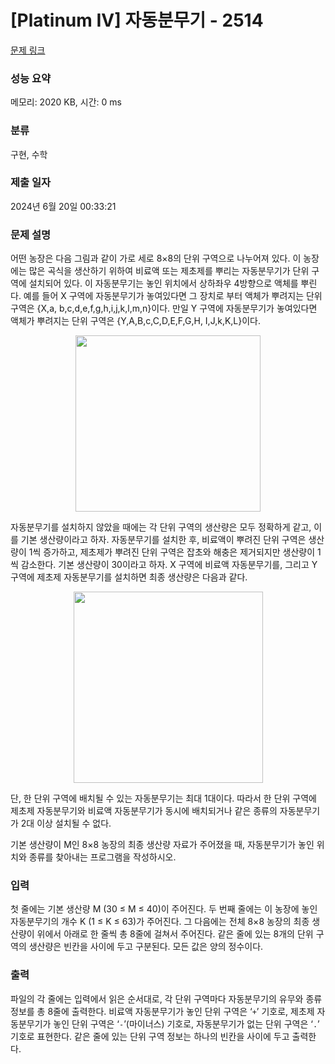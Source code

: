 # [Platinum IV] 자동분무기 - 2514 

[문제 링크](https://www.acmicpc.net/problem/2514) 

### 성능 요약

메모리: 2020 KB, 시간: 0 ms

### 분류

구현, 수학

### 제출 일자

2024년 6월 20일 00:33:21

### 문제 설명

<p>어떤 농장은 다음 그림과 같이 가로 세로 8×8의 단위 구역으로 나누어져 있다. 이 농장에는 많은 곡식을 생산하기 위하여 비료액 또는 제초제를 뿌리는 자동분무기가 단위 구역에 설치되어 있다. 이 자동분무기는 놓인 위치에서 상하좌우 4방향으로 액체를 뿌린다. 예를 들어 X 구역에 자동분무기가 놓여있다면 그 장치로 부터 액체가 뿌려지는 단위 구역은 {X,a, b,c,d,e,f,g,h,i,j,k,l,m,n}이다. 만일 Y 구역에 자동분무기가 놓여있다면 액체가 뿌려지는 단위 구역은 {Y,A,B,c,C,D,E,F,G,H, I,J,k,K,L}이다.</p>

<p style="text-align: center;"><img alt="" src="https://upload.acmicpc.net/e39eeb7a-fb67-4e84-bb30-4c5dfa9230e8/-/preview/" style="width: 296px; height: 282px;"></p>

<p>자동분무기를 설치하지 않았을 때에는 각 단위 구역의 생산량은 모두 정확하게 같고, 이를 기본 생산량이라고 하자. 자동분무기를 설치한 후, 비료액이 뿌려진 단위 구역은 생산량이 1씩 증가하고, 제초제가 뿌려진 단위 구역은 잡초와 해충은 제거되지만 생산량이 1씩 감소한다. 기본 생산량이 30이라고 하자. X 구역에 비료액 자동분무기를, 그리고 Y 구역에 제초제 자동분무기를 설치하면 최종 생산량은 다음과 같다. </p>

<p style="text-align: center;"><img alt="" src="https://upload.acmicpc.net/c4ee88bc-c002-4ade-a1d0-e2603b455538/-/preview/" style="width: 303px; height: 306px;"></p>

<p>단, 한 단위 구역에 배치될 수 있는 자동분무기는 최대 1대이다. 따라서 한 단위 구역에 제초제 자동분무기와 비료액 자동분무기가 동시에 배치되거나 같은 종류의 자동분무기가 2대 이상 설치될 수 없다. </p>

<p>기본 생산량이 M인 8×8 농장의 최종 생산량 자료가 주어졌을 때, 자동분무기가 놓인 위치와 종류를 찾아내는 프로그램을 작성하시오. </p>

### 입력 

 <p>첫 줄에는 기본 생산량 M (30 ≤ M ≤ 40)이 주어진다. 두 번째 줄에는 이 농장에 놓인 자동분무기의 개수 K (1 ≤ K ≤ 63)가 주어진다. 그 다음에는 전체 8×8 농장의 최종 생산량이 위에서 아래로 한 줄씩 총 8줄에 걸쳐서 주어진다. 같은 줄에 있는 8개의 단위 구역의 생산량은 빈칸을 사이에 두고 구분된다. 모든 값은 양의 정수이다. </p>

### 출력 

 <p>파일의 각 줄에는 입력에서 읽은 순서대로, 각 단위 구역마다 자동분무기의 유무와 종류 정보를 총 8줄에 출력한다. 비료액 자동분무기가 놓인 단위 구역은 ‘<code>+</code>’ 기호로, 제초제 자동분무기가 놓인 단위 구역은 ‘<code>-</code>’(마이너스) 기호로,  자동분무기가 없는 단위 구역은 ‘<code>.</code>’ 기호로 표현한다. 같은 줄에 있는 단위 구역 정보는 하나의 빈칸을 사이에 두고 출력한다.</p>

